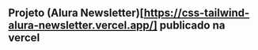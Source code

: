 ## Projeto (Alura Newsletter)[https://css-tailwind-alura-newsletter.vercel.app/] publicado na vercel
